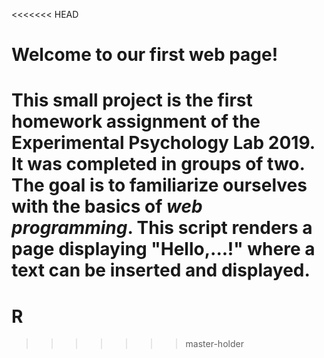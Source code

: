 <<<<<<< HEAD
# Welcome to our first web page!
This small project is the first homework assignment of the Experimental Psychology Lab 2019. It was completed in groups of two. The goal is to familiarize ourselves with the basics of _web programming_. This script renders a page displaying "Hello,...!" where a text can be inserted and displayed.
=======
# R
>>>>>>> master-holder
